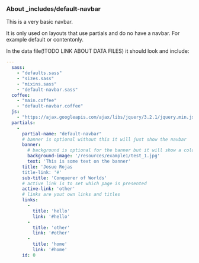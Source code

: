 ### About \_includes/default-navbar

This is a very basic navbar.

It is only used on layouts that use partials and do no have a navbar. For example default or contentonly.

In the data file(!TODO LINK ABOUT DATA FILES) it should look and include:

```YAML
---
  sass:
    - "defaults.sass"
    - "sizes.sass"
    - "mixins.sass"
    - "default-navbar.sass"
  coffee:
    - "main.coffee"
    - "default-navbar.coffee"
  js:
    - "https://ajax.googleapis.com/ajax/libs/jquery/3.2.1/jquery.min.js"
  partials:
    -
      partial-name: "default-navbar"
      # banner is optional without this it will just show the navbar
      banner:
        # background is optional for the banner but it will show a color (which can be overrident of course)
        background-image: '/resources/example1/test_1.jpg'
        text: 'This is some text on the banner'
      title: 'Josue Rojas
      title-link: '#'
      sub-title: 'Conquerer of Worlds'
      # active link is to set which page is presented
      active-link: 'other'
      # links are yout own links and titles
      links:
        -
          title: 'hello'
          link: '#hello'
        -
          title: 'other'
          link: '#other'
        -
          title: 'home'
          link: '#home'
      id: 0
```
